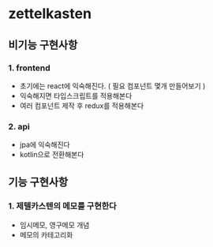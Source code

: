 # zettelkasten
## 비기능 구현사항 
### 1. frontend
- 초기에는 react에 익숙해진다. ( 필요 컴포넌트 몇개 만들어보기 )
- 익숙해지면 타입스크립트를 적용해본다
- 여러 컴포넌트 제작 후 redux를 적용해본다
### 2. api
- jpa에 익숙해진다
- kotlin으로 전환해본다

## 기능 구현사항
### 1. 제텔카스텐의 메모를 구현한다
- 임시메모, 영구메모 개념
- 메모의 카테고리화